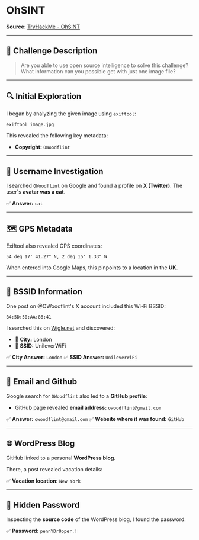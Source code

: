 

# OhSINT

**Source:** [TryHackMe - OhSINT](https://tryhackme.com/room/ohsint)

---

## 📝 Challenge Description

> Are you able to use open source intelligence to solve this challenge?
> What information can you possible get with just one image file?

---

## 🔍 Initial Exploration

I began by analyzing the given image using `exiftool`:

```bash
exiftool image.jpg
```

This revealed the following key metadata:

* **Copyright:** `OWoodflint`

---

## 📱 Username Investigation

I searched `OWoodflint` on Google and found a profile on **X (Twitter)**.
The user's **avatar was a cat**.

✅ **Answer:** `cat`

---

## 🗺️ GPS Metadata

Exiftool also revealed GPS coordinates:

```
54 deg 17' 41.27" N, 2 deg 15' 1.33" W
```

When entered into Google Maps, this pinpoints to a location in the **UK**.

---

## 📡 BSSID Information

One post on @OWoodflint's X account included this Wi-Fi BSSID:

```
B4:5D:50:AA:86:41
```

I searched this on [Wigle.net](https://wigle.net/) and discovered:

* 📍 **City:** London
* 📶 **SSID:** UnileverWiFi

✅ **City Answer:** `London`
✅ **SSID Answer:** `UnileverWiFi`

---

## 📧 Email and Github

Google search for `OWoodflint` also led to a **GitHub profile**:

* GitHub page revealed **email address:** `owoodflint@gmail.com`

✅ **Answer:** `owoodflint@gmail.com`
✅ **Website where it was found:** `GitHub`

---

## 🌐 WordPress Blog

GitHub linked to a personal **WordPress blog**.

There, a post revealed vacation details:

✅ **Vacation location:** `New York`

---

## 🔐 Hidden Password

Inspecting the **source code** of the WordPress blog, I found the password:

✅ **Password:** `pennYDr0pper.!`

